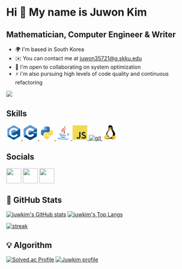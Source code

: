 Hi 👋 My name is Juwon Kim
===========================

Mathematician, Computer Engineer & Writer
-------------

* 🌍  I'm based in South Korea
* ✉️  You can contact me at [juwon35721@g.skku.edu](mailto:juwon35721@g.skku.edu)
* 🤝  I'm open to collaborating on system optimization
* ⚡  i'm also pursuing high levels of code quality and continuous refactoring

<a href="https://www.github.com/juwkim" target="_blank" rel="noreferrer">
  <img src="https://img.shields.io/github/followers/juwkim?logo=github&style=for-the-badge&color=0891b2&labelColor=1c1917" /></a>

## Skills
<p align="left">
<a href="https://www.cprogramming.com/" target="_blank" rel="noreferrer">
<img src="https://raw.githubusercontent.com/devicons/devicon/master/icons/c/c-original.svg" alt="c" width="40" height="40"/> </a>
<a href="https://www.w3schools.com/cpp/" target="_blank" rel="noreferrer">
<img src="https://raw.githubusercontent.com/devicons/devicon/master/icons/cplusplus/cplusplus-original.svg" alt="cplusplus" width="40" height="40"/> </a>
<a href="https://www.python.org" target="_blank" rel="noreferrer">
<img src="https://raw.githubusercontent.com/devicons/devicon/master/icons/python/python-original.svg" alt="python" width="40" height="40"/> </a>
<a href="https://www.java.com" target="_blank" rel="noreferrer">
<img src="https://raw.githubusercontent.com/devicons/devicon/master/icons/java/java-original.svg" alt="java" width="40" height="40"/> </a>
<a href="https://developer.mozilla.org/en-US/docs/Web/JavaScript" target="_blank" rel="noreferrer">
<img src="https://raw.githubusercontent.com/devicons/devicon/master/icons/javascript/javascript-original.svg" alt="javascript" width="40" height="40"/> </a>
<a href="https://git-scm.com/" target="_blank" rel="noreferrer">
<img src="https://www.vectorlogo.zone/logos/git-scm/git-scm-icon.svg" alt="git" width="40" height="40"/> </a>
<a href="https://www.linux.org/" target="_blank" rel="noreferrer">
<img src="https://raw.githubusercontent.com/devicons/devicon/master/icons/linux/linux-original.svg" alt="linux" width="40" height="40"/> </a>
</p>

## Socials
<p align="left">
<a href="https://instagram.com/11juwon11" target="blank" rel="noreferrer"><img src="https://raw.githubusercontent.com/rahuldkjain/github-profile-readme-generator/master/src/images/icons/Social/instagram.svg" width="40" height="40" /></a>
<a href="https://www.github.com/juwkim" target="_blank" rel="noreferrer"><img src="https://raw.githubusercontent.com/danielcranney/readme-generator/main/public/icons/socials/github-dark.svg" width="40" height="40" /></a>
<a href="https://www.linkedin.com/in/주원-김-8234b6251" target="_blank" rel="noreferrer"><img src="https://raw.githubusercontent.com/danielcranney/readme-generator/main/public/icons/socials/linkedin.svg" width="40" height="40" /></a>

## 📗 GitHub Stats
[![juwkim's GitHub stats](https://github-readme-stats.vercel.app/api?username=juwkim&show_icons=true&theme=solarized-light)](https://github.com/juwkim)
[![juwkim's Top Langs](https://github-readme-stats.vercel.app/api/top-langs/?username=juwkim&theme=solarized-light)](https://github.com/juwkim)

[![streak](https://github-readme-streak-stats.herokuapp.com/?user=juwkim&theme=calm)](https://github.com/juwkim)

## 💡 Algorithm
[![Solved.ac Profile](http://mazassumnida.wtf/api/v2/generate_badge?boj=faang12594)](https://solved.ac/faang12594)
[![Juwkim profile](http://mazandi.herokuapp.com/api?handle=faang12594&theme=warm)](https://www.acmicpc.net/user/faang12594)
